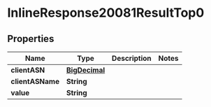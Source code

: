 # InlineResponse20081ResultTop0

## Properties
Name | Type | Description | Notes
------------ | ------------- | ------------- | -------------
**clientASN** | [**BigDecimal**](BigDecimal.md) |  | 
**clientASName** | **String** |  | 
**value** | **String** |  | 
